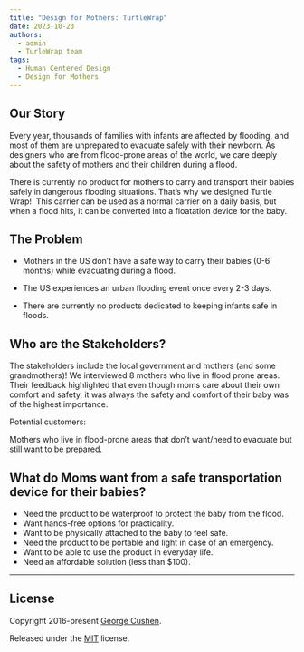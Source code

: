 ```yaml
---
title: "Design for Mothers: TurtleWrap"
date: 2023-10-23 
authors:
  - admin
  - TurleWrap team
tags:
  - Human Centered Design 
  - Design for Mothers
---
```


## Our Story

Every year, thousands of families with infants are affected by flooding, and most of them are unprepared to evacuate safely with their newborn. As designers who are from flood-prone areas of the world, we care deeply about the safety of mothers and their children during a flood. 

There is currently no product for mothers to carry and transport their babies safely in dangerous flooding situations. That’s why we designed Turtle Wrap!  This carrier can be used as a normal carrier on a daily basis, but when a flood hits, it can be converted into a floatation device for the baby. 

## The Problem
- Mothers in the US don’t have a safe way to carry their babies (0-6 months) while evacuating during a flood.

- The US experiences an urban flooding event once every 2-3 days.

- There are currently no products dedicated to keeping infants safe in floods.

## Who are the Stakeholders? 
The stakeholders include the local government and mothers (and some grandmothers)!
We interviewed 8 mothers who live in flood prone areas. 
Their feedback highlighted that even though moms care about their own comfort and safety, it was always the safety and comfort of their baby was of the highest importance.

Potential customers:

Mothers who live in flood-prone areas that don’t want/need to evacuate but still want to be prepared.

## What do Moms want from a safe transportation device for their babies? 

- Need the product to be waterproof to protect the baby from the flood.
- Want hands-free options for practicality.
- Want to be physically attached to the baby to feel safe.
- Need the product to be portable and light in case of an emergency.
- Want to be able to use the product in everyday life.
- Need an affordable solution (less than $100).



  
---

## License

Copyright 2016-present [George Cushen](https://georgecushen.com).

Released under the [MIT](https://github.com/HugoBlox/hugo-blox-builder/blob/main/LICENSE.md) license.
